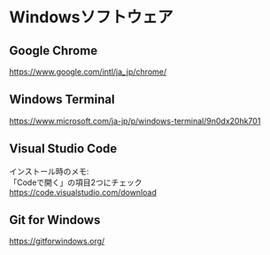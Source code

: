 # Windowsソフトウェア

## Google Chrome
https://www.google.com/intl/ja_jp/chrome/

## Windows Terminal
https://www.microsoft.com/ja-jp/p/windows-terminal/9n0dx20hk701

## Visual Studio Code
インストール時のメモ:  
「Codeで開く」の項目2つにチェック
https://code.visualstudio.com/download

## Git for Windows
https://gitforwindows.org/


